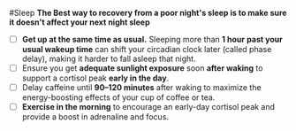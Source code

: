 #Sleep
**The Best way to recovery from a poor night's sleep is to make sure it doesn't affect  your next night sleep**
- [ ] **Get up at the same time as usual.** Sleeping more than **1 hour** **past your usual wakeup time** can shift your circadian clock later (called phase delay), making it harder to fall asleep that night.
- [ ] Ensure you get **adequate sunlight exposure** soon **after waking** to support a cortisol peak **early in the day**.
- [ ] Delay caffeine until **90–120 minutes** after waking to maximize the energy-boosting effects of your cup of coffee or tea.
- [ ] **Exercise in the morning** to encourage an early-day cortisol peak and provide a boost in adrenaline and focus.